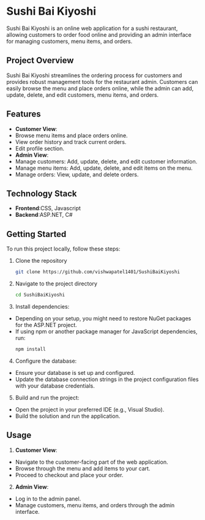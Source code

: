 # Sushi Bai Kiyoshi
Sushi Bai Kiyoshi is an online web application for a sushi restaurant, allowing customers to order food online and providing an admin interface for managing customers, menu items, and orders.

## Project Overview
Sushi Bai Kiyoshi streamlines the ordering process for customers and provides robust management tools for the restaurant admin. Customers can easily browse the menu and place orders online, while the admin can add, update, delete, and edit customers, menu items, and orders.

## Features
- **Customer View**: 
- Browse menu items and place orders online.
- View order history and track current orders.
- Edit profile section.
- **Admin View**:
- Manage customers: Add, update, delete, and edit customer information.
- Manage menu items: Add, update, delete, and edit items on the menu.
- Manage orders: View, update, and delete orders.

## Technology Stack
- **Frontend**:CSS, Javascript
- **Backend**:ASP.NET, C#

## Getting Started
To run this project locally, follow these steps:

1. Clone the repository
   ```bash
   git clone https://github.com/vishwapatel1401/SushiBaiKiyoshi
2. Navigate to the project directory
   ```bash
   cd SushiBaiKiyoshi
3.	Install dependencies:
-	Depending on your setup, you might need to restore NuGet packages for the ASP.NET project.
-	If using npm or another package manager for JavaScript dependencies, run:
    ```bash
    npm install
4.	Configure the database:
-	Ensure your database is set up and configured.
-	Update the database connection strings in the project configuration files with your database credentials.
5.	Build and run the project:
-	Open the project in your preferred IDE (e.g., Visual Studio).
-	Build the solution and run the application.

## Usage
1. **Customer View**:
- Navigate to the customer-facing part of the web application.
- Browse through the menu and add items to your cart.
- Proceed to checkout and place your order.
2. **Admin View**:
- Log in to the admin panel.
- Manage customers, menu items, and orders through the admin interface.
